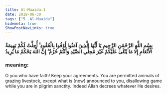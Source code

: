 ```yaml
---
title: Al-Maaida:1
date: 2018-06-30
tags: ["5 .Al-Maaida"]
hidemeta: true 
ShowPostNavLinks: true 
---
```

### بِسْمِ اللَّهِ الرَّحْمَٰنِ الرَّحِيمِ يَا أَيُّهَا الَّذِينَ آمَنُوا أَوْفُوا بِالْعُقُودِ ۚ أُحِلَّتْ لَكُمْ بَهِيمَةُ الْأَنْعَامِ إِلَّا مَا يُتْلَىٰ عَلَيْكُمْ غَيْرَ مُحِلِّي الصَّيْدِ وَأَنْتُمْ حُرُمٌ ۗ إِنَّ اللَّهَ يَحْكُمُ مَا يُرِيدُ
### meaning: 
O you who have faith! Keep your agreements. You are permitted animals of grazing livestock, except what is [now] announced to you, disallowing game while you are in pilgrim sanctity. Indeed Allah decrees whatever He desires.

